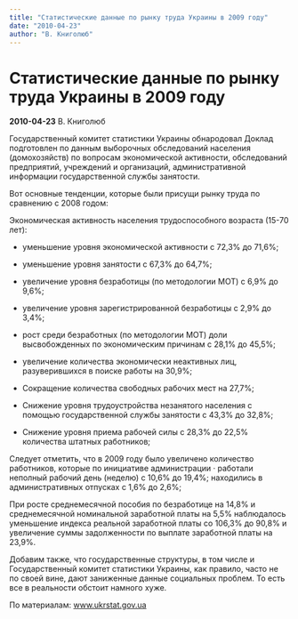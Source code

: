 ```yaml
---
title: "Статистические данные по рынку труда Украины в 2009 году"
date: "2010-04-23"
author: "В. Книголюб"
---
```


# Статистические данные по рынку труда Украины в 2009 году

**2010-04-23** В. Книголюб

Государственный комитет статистики Украины обнародовал Доклад подготовлен по данным выборочных обследований населения (домохозяйств) по вопросам экономической активности, обследований предприятий, учреждений и организаций, административной информации государственной службы занятости.

Вот основные тенденции, которые были присущи рынку труда по сравнению с 2008 годом:

Экономическая активность населения трудоспособного возраста (15-70 лет):

- уменьшение уровня экономической активности с 72,3% до 71,6%;

- уменьшение уровня занятости с 67,3% до 64,7%;

- увеличение уровня безработицы (по методологии МОТ) с 6,9% до 9,6%;

- увеличение уровня зарегистрированной безработицы с 2,9% до 3,4%;

- рост среди безработных (по методологии МОТ) доли высвобожденных по экономическим причинам с 28,1% до 45,5%;

- увеличение количества экономически неактивных лиц, разуверившихся в поиске работы на 30,9%;

- Сокращение количества свободных рабочих мест на 27,7%;

- Снижение уровня трудоустройства незанятого населения с помощью государственной службы занятости с 43,3% до 32,8%;

- Снижение уровня приема рабочей силы с 28,3% до 22,5% количества штатных работников;

Следует отметить, что в 2009 году было увеличено количество работников, которые по инициативе администрации · работали неполный рабочий день (неделю) с 10,6% до 19,4%; находились в административных отпусках с 1,6% до 2,6%;

При росте среднемесячной пособия по безработице на 14,8% и среднемесячной номинальной заработной платы на 5,5% наблюдалось уменьшение индекса реальной заработной платы со 106,3% до 90,8% и увеличение суммы задолженности по выплате заработной платы на 23,9%.

Добавим также, что государственные структуры, в том числе и Государственный комитет статистики Украины, как правило, часто не по своей вине, дают заниженные данные социальных проблем. То есть все в реальности обстоит намного хуже.

По материалам: www.ukrstat.gov.ua